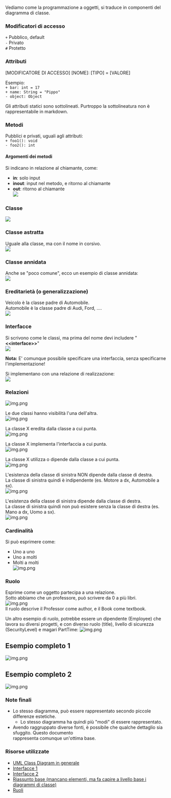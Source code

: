 Vediamo come la programmazione a oggetti, si traduce in componenti del diagramma di classe.

### Modificatori di accesso
`+` Pubblico, default\
`-` Privato\
`#` Protetto

### Attributi
[MODIFICATORE DI ACCESSO] [NOME]: [TIPO] = [VALORE]

Esempio:\
`+ bar: int = 17`\
`+ name: String = "Pippo"`\
`- object: Object`

Gli attributi statici sono sottolineati. Purtroppo la sottolineatura non è rappresentabile in markdown.

### Metodi
Pubblici e privati, uguali agli attributi:\
`+ foo1(): void`\
`- foo2(): int`

#### Argomenti dei metodi
Si indicano in relazione al chiamante, come:
- **in**: solo input
- **inout**: input nel metodo, e ritorno al chiamante
- **out**: ritorno al chiamante\
![](uml_resources/attr_1.PNG)

### Classe
![](uml_resources/classe_1_bis.PNG)

### Classe astratta
Uguale alla classe, ma con il nome in corsivo.\
![](uml_resources/classi_astratte.PNG)

### Classe annidata
Anche se "poco comune", ecco un esempio di classe annidata:\
![](uml_resources/classe_annidata_1.png)

### Ereditarietà (o generalizzazione)
Veicolo è la classe padre di Automobile.\
Automobile è la classe padre di Audi, Ford, ....\
![](uml_resources/ereditarieta_1_bis.PNG)

### Interfacce
Si scrivono come le classi, ma prima del nome devi includere "**\<\<interface>>**"\
![](uml_resources/interface_1.PNG)

**Nota:** E' comunque possibile specificare una interfaccia, senza specificarne l'implementazione!

Si implementano con una relazione di realizzazione:\
![](uml_resources/implementazione_interfacce_1.png)

### Relazioni
![img.png](uml_resources/relazioni_1.png)

Le due classi hanno visibilità l'una dell'altra.\
![img.png](uml_resources/associazione_1.png)

La classe X eredita dalla classe a cui punta.\
![img.png](uml_resources/ereditarieta_2.png)

La classe X implementa l'interfaccia a cui punta.\
![img.png](uml_resources/interface_2.png)

La classe X utilizza o dipende dalla classe a cui punta.\
![img.png](uml_resources/dipendenza_1.png)

L'esistenza della classe di sinistra NON dipende dalla classe di destra.\
La classe di sinistra quindi è indipendente (es. Motore a dx, Automobile a sx).\
![img.png](uml_resources/aggregazione_1.png)

L'esistenza della classe di sinistra dipende dalla classe di destra.\
La classe di sinistra quindi non può esistere senza la classe di destra (es. Mano a dx, Uomo a sx).\
![img.png](uml_resources/composizione_1.png)

### Cardinalità
Si può esprimere come:
- Uno a uno
- Uno a molti
- Molti a molti\
  ![img.png](uml_resources/cardinalita.png)

### Ruolo
Esprime come un oggetto partecipa a una relazione.\
Sotto abbiamo che un professore, può scrivere da 0 a più libri.\
![img.png](uml_resources/ruolo_1.png)\
Il ruolo descrive il Professor come author, e il Book come textbook.

Un altro esempio di ruolo, potrebbe essere un dipendente (Employee) che lavora su diversi progetti, e con diverso ruolo
(title), livello di sicurezza (SecurityLevel) e magari PartTime:
![img.png](uml_resources/ruolo_2.png)

## Esempio completo 1
![img.png](uml_resources/esempio_completo1.png)

## Esempio completo 2
![img.png](uml_resources/esempio_completo2.png)

### Note finali
- Lo stesso diagramma, può essere rappresentato secondo piccole differenze estetiche.
  - Lo stesso diagramma ha quindi più "modi" di essere rappresentato.
- Avendo raggruppato diverse fonti, è possibile che qualche dettaglio sia sfuggito. Questo documento\
rappresenta comunque un'ottima base.

### Risorse utilizzate
- [UML Class Diagram in generale](https://sparxsystems.com/resources/tutorials/uml2/class-diagram.html)
- [Interfacce 1](https://www.ibm.com/docs/en/rational-soft-arch/9.7.0?topic=diagrams-interface-realization-relationships)
- [Interfacce 2](https://www.ibm.com/docs/en/dma?topic=diagrams-interfaces)
- [Riassunto base (mancano elementi, ma fa capire a livello base i diagrammi di classe)](https://www.visual-paradigm.com/guide/uml-unified-modeling-language/uml-class-diagram-tutorial/)
- [Ruoli](https://stackoverflow.com/questions/16732607/role-name-in-association-relationship)
